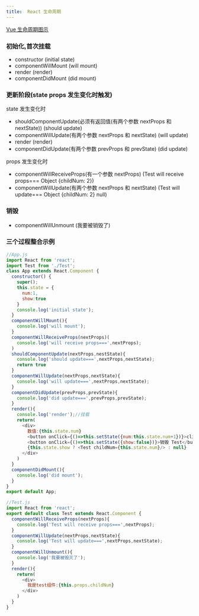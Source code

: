 ```yaml
---
title:  React 生命周期
---
```


[Vue 生命周期图示](http://vuejs.org/v2/guide/instance.html#Lifecycle-Diagram)

### 初始化,首次挂载

- constructor      (initial state)
- componentWillMount      (will mount)
- render      (render)
- componentDidMount      (did mount)

### 更新阶段(state props 发生变化时触发)

state 发生变化时

- shouldComponentUpdate(必须有返回值(有两个参数 nextProps 和 nextState))     (should update)
- componentWillUpdate(有两个参数 nextProps 和 nextState)     (will update)
- render      (render)
- componentDidUpdate(有两个参数 prevProps 和 prevState)     (did update)

props 发生变化时

- componentWillReceiveProps(有一个参数 nextProps)     (Test will receive props=== Object {childNum: 2})
- componentWillUpdate(有两个参数 nextProps 和 nextState)      (Test will update=== Object {childNum: 2} null)

### 销毁

- componentWillUnmount      (我要被销毁了)

### 三个过程整合示例

```js
//App.js
import React from 'react';
import Test from './Test';
class App extends React.Component {
  constructor() {
    super();
    this.state = {
      num:1,
      show:true
    }
    console.log('initial state');
  }
  componentWillMount(){
    console.log('will mount');
  }
  componentWillReceiveProps(nextProps)(
    console.log('will receive props===',nextProps);
  )
  shouldComponentUpdate(nextProps,nestState){
    console.log('should update===',nextProps,nextState);
    return true
  }
  componentWillUpdate(nextProps,nextState){
    console.log('will update===',nextProps,nextState);
  }
  componentDidUpdate(prevProps,prevState){
    console.log('did update===',prevProps,prevState);
  }
  render(){
    console.log('render');//挂载
    return(
      <div>
        数值:{this.state.num}
        <button onClick={()=>this.setState({num:this.state.num+1})}>click</button>
        <button onClick={()=>this.setState({show:false})}>销毁 Test</button>
        {this.state.show ? <Test childNum={this.state.num}/> : null}
      </div>
    )
  }
  componentDidMount(){
    console.log('did mount');
  }
}
export default App;

//Test.js
import React from 'react';
export default class Test extends React.Component {
  componentWillReceiveProps(nextProps){
    console.log('Test will receive props===',nextProps);
  }
  componentWillUpdate(nextProps,nextState){
    console.log('Test will update===',nextProps,nextState);
  }
  componentWillUnmount(){
    console.log('我要被毁灭了');
  }
  render(){
    return(
      <div>
        我是test组件:{this.props.childNum}
      </div>
    )
  }
}

```
